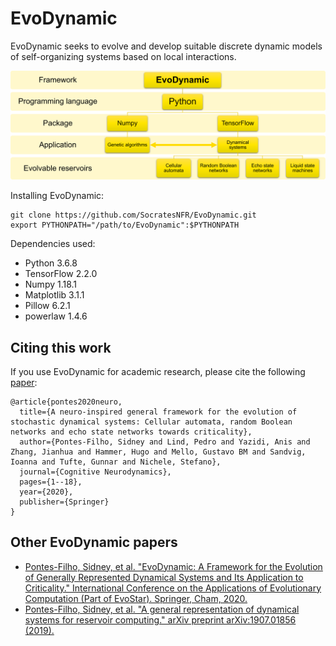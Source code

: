 # EvoDynamic
EvoDynamic seeks to evolve and develop suitable discrete dynamic models of self-organizing systems based on local interactions.

<img alt="EvoDynamic architecture" src="docs/images/EvoDynamic_summary.png"/>

Installing EvoDynamic:
```
git clone https://github.com/SocratesNFR/EvoDynamic.git
export PYTHONPATH="/path/to/EvoDynamic":$PYTHONPATH
```

Dependencies used:
* Python 3.6.8
* TensorFlow 2.2.0
* Numpy 1.18.1
* Matplotlib 3.1.1
* Pillow 6.2.1
* powerlaw 1.4.6

## Citing this work

If you use EvoDynamic for academic research, please cite the following [paper](https://link.springer.com/article/10.1007/s11571-020-09600-x):

```
@article{pontes2020neuro,
  title={A neuro-inspired general framework for the evolution of stochastic dynamical systems: Cellular automata, random Boolean networks and echo state networks towards criticality},
  author={Pontes-Filho, Sidney and Lind, Pedro and Yazidi, Anis and Zhang, Jianhua and Hammer, Hugo and Mello, Gustavo BM and Sandvig, Ioanna and Tufte, Gunnar and Nichele, Stefano},
  journal={Cognitive Neurodynamics},
  pages={1--18},
  year={2020},
  publisher={Springer}
}
```

## Other EvoDynamic papers

* [Pontes-Filho, Sidney, et al. "EvoDynamic: A Framework for the Evolution of Generally Represented Dynamical Systems and Its Application to Criticality." International Conference on the Applications of Evolutionary Computation (Part of EvoStar). Springer, Cham, 2020.](https://link.springer.com/chapter/10.1007/978-3-030-43722-0_9)
* [Pontes-Filho, Sidney, et al. "A general representation of dynamical systems for reservoir computing." arXiv preprint arXiv:1907.01856 (2019).](https://arxiv.org/abs/1907.01856)
